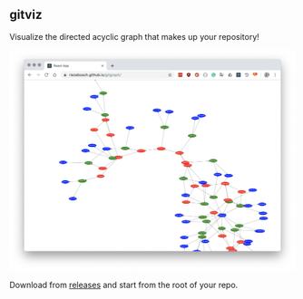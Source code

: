 ## gitviz

Visualize the directed acyclic graph that makes up your repository!

![graph](img/graph.png)

Download from [releases](../../releases) and start from the root of your repo.